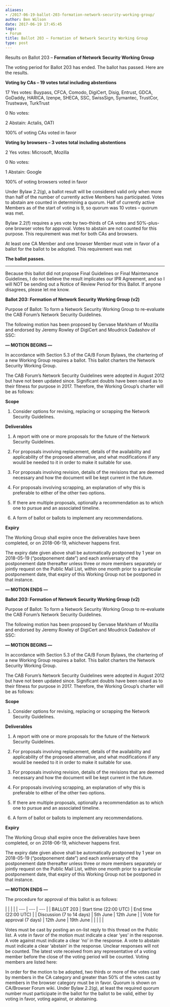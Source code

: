 ```yaml
---
aliases:
- /2017-06-19-ballot-203-formation-network-security-working-group/
author: Ben Wilson
date: 2017-06-19 17:45:45
tags:
- Forum
title: Ballot 203 – Formation of Network Security Working Group
type: post
---
```


Results on Ballot 203 – **Formation of Network Security Working Group**

The voting period for Ballot 203 has ended. The ballot has passed. Here are the results.

**Voting by CAs – 19 votes total including abstentions**

17 Yes votes: Buypass, CFCA, Comodo, DigiCert, Disig, Entrust, GDCA, GoDaddy, HARICA, Izenpe, SHECA, SSC, SwissSign, Symantec, TrustCor, Trustwave, TurkTrust

0 No votes:

2 Abstain: Actalis, OATI

100% of voting CAs voted in favor

**Voting by browsers – 3 votes total including abstentions**

2 Yes votes: Microsoft, Mozilla

0 No votes:

1 Abstain: Google

100% of voting browsers voted in favor

Under Bylaw 2.2(g), a ballot result will be considered valid only when more than half of the number of currently active Members has participated. Votes to abstain are counted in determining a quorum. Half of currently active Members as of the start of voting is 9, so quorum was 10 votes – quorum was met.

Bylaw 2.2(f) requires a yes vote by two-thirds of CA votes and 50%-plus-one browser votes for approval. Votes to abstain are not counted for this purpose. This requirement was met for both CAs and browsers.

At least one CA Member and one browser Member must vote in favor of a ballot for the ballot to be adopted. This requirement was met

**The ballot passes.**

****

Because this ballot did not propose Final Guidelines or Final Maintenance Guidelines, I do not believe the result implicates our IPR Agreement, and so I will NOT be sending out a Notice of Review Period for this Ballot. If anyone disagrees, please let me know.

**Ballot 203: Formation of Network Security Working Group (v2)**

Purpose of Ballot: To form a Network Security Working Group to re-evaluate the CAB Forum’s Network Security Guidelines.

The following motion has been proposed by Gervase Markham of Mozilla and endorsed by Jeremy Rowley of DigiCert and Moudrick Dadashov of SSC:

**— MOTION BEGINS —**

In accordance with Section 5.3 of the CA/B Forum Bylaws, the chartering of a new Working Group requires a ballot. This ballot charters the Network Security Working Group.

The CAB Forum’s Network Security Guidelines were adopted in August 2012 but have not been updated since. Significant doubts have been raised as to their fitness for purpose in 2017. Therefore, the Working Group’s charter will be as follows:

**Scope**

1. Consider options for revising, replacing or scrapping the Network Security Guidelines.

**Deliverables**

1. A report with one or more proposals for the future of the Network Security Guidelines.

1. For proposals involving replacement, details of the availability and applicability of the proposed alternative, and what modifications if any would be needed to it in order to make it suitable for use.

1. For proposals involving revision, details of the revisions that are deemed necessary and how the document will be kept current in the future.

1. For proposals involving scrapping, an explanation of why this is preferable to either of the other two options.

1. If there are multiple proposals, optionally a recommendation as to which one to pursue and an associated timeline.

1. A form of ballot or ballots to implement any recommendations.

**Expiry**

The Working Group shall expire once the deliverables have been completed, or on 2018-06-19, whichever happens first.

The expiry date given above shall be automatically postponed by 1 year on 2018-05-19 (“postponement date”) and each anniversary of the postponement date thereafter unless three or more members separately or jointly request on the Public Mail List, within one month prior to a particular postponement date, that expiry of this Working Group not be postponed in that instance.

**— MOTION ENDS —**

**Ballot 203: Formation of Network Security Working Group (v2)**

Purpose of Ballot: To form a Network Security Working Group to re-evaluate the CAB Forum’s Network Security Guidelines.

The following motion has been proposed by Gervase Markham of Mozilla and endorsed by Jeremy Rowley of DigiCert and Moudrick Dadashov of SSC:

**— MOTION BEGINS —**

In accordance with Section 5.3 of the CA/B Forum Bylaws, the chartering of a new Working Group requires a ballot. This ballot charters the Network Security Working Group.

The CAB Forum’s Network Security Guidelines were adopted in August 2012 but have not been updated since. Significant doubts have been raised as to their fitness for purpose in 2017. Therefore, the Working Group’s charter will be as follows:

**Scope**

1. Consider options for revising, replacing or scrapping the Network Security Guidelines.

**Deliverables**

1. A report with one or more proposals for the future of the Network Security Guidelines.

1. For proposals involving replacement, details of the availability and applicability of the proposed alternative, and what modifications if any would be needed to it in order to make it suitable for use.

1. For proposals involving revision, details of the revisions that are deemed necessary and how the document will be kept current in the future.

1. For proposals involving scrapping, an explanation of why this is preferable to either of the other two options.

1. If there are multiple proposals, optionally a recommendation as to which one to pursue and an associated timeline.

1. A form of ballot or ballots to implement any recommendations.

**Expiry**

The Working Group shall expire once the deliverables have been completed, or on 2018-06-19, whichever happens first.

The expiry date given above shall be automatically postponed by 1 year on 2018-05-19 (“postponement date”) and each anniversary of the postponement date thereafter unless three or more members separately or jointly request on the Public Mail List, within one month prior to a particular postponement date, that expiry of this Working Group not be postponed in that instance.

**— MOTION ENDS —**

The procedure for approval of this ballot is as follows:

| | | |
| --- | --- | --- | |
BALLOT 203 |
Start time (22:00 UTC) |
End time (22:00 UTC) | |
Discussion (7 to 14 days) |
5th June |
12th June | |
Vote for approval (7 days) |
12th June |
19th June |
| | | |

Votes must be cast by posting an on-list reply to this thread on the Public list. A vote in favor of the motion must indicate a clear ‘yes’ in the response. A vote against must indicate a clear ‘no’ in the response. A vote to abstain must indicate a clear ‘abstain’ in the response. Unclear responses will not be counted. The latest vote received from any representative of a voting member before the close of the voting period will be counted. Voting members are listed here:

In order for the motion to be adopted, two thirds or more of the votes cast by members in the CA category and greater than 50% of the votes cast by members in the browser category must be in favor. Quorum is shown on CA/Browser Forum wiki. Under Bylaw 2.2(g), at least the required quorum number must participate in the ballot for the ballot to be valid, either by voting in favor, voting against, or abstaining.